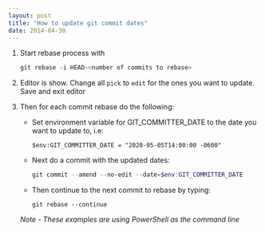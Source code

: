 ```yaml
---
layout: post
title: "How to update git commit dates"
date: 2014-04-30
---
```


1. Start rebase process with 


    ~~~ powershell
    git rebase -i HEAD~<number of commits to rebase>
    ~~~


2. Editor is show. Change all `pick` to `edit` for the ones you want to update. Save and exit editor

3. Then for each commit rebase do the following:
    
    * Set environment variable for GIT_COMMITTER_DATE to the date you want to update to, i.e:


        ~~~
        $env:GIT_COMMITTER_DATE = "2020-05-05T14:00:00 -0600"
        ~~~


    * Next do a commit with the updated dates:


        ~~~ powershell
        git commit --amend --no-edit --date=$env:GIT_COMMITTER_DATE
        ~~~


    * Then continue to the next commit to rebase by typing:


        ~~~
        git rebase --continue
        ~~~


    *Note - These examples are using PowerShell as the command line*
